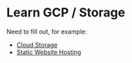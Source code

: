 # Learn GCP / Storage #

Need to fill out, for example:

* [Cloud Storage](https://cloud.google.com/storage/)
* [Static Website Hosting](https://cloud.google.com/storage/docs/hosting-static-website)
